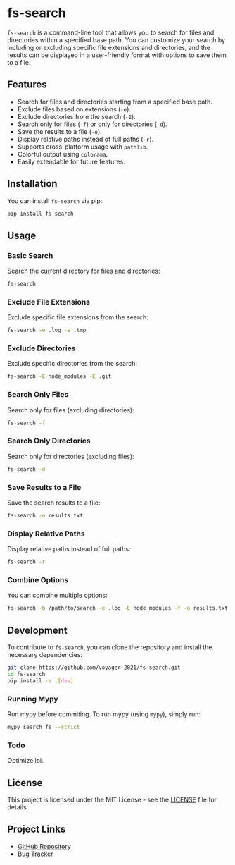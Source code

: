 
# fs-search

`fs-search` is a command-line tool that allows you to search for files and directories within a specified base path. You can customize your search by including or excluding specific file extensions and directories, and the results can be displayed in a user-friendly format with options to save them to a file.

## Features

- Search for files and directories starting from a specified base path.
- Exclude files based on extensions (`-e`).
- Exclude directories from the search (`-E`).
- Search only for files (`-f`) or only for directories (`-d`).
- Save the results to a file (`-o`).
- Display relative paths instead of full paths (`-r`).
- Supports cross-platform usage with `pathlib`.
- Colorful output using `colorama`.
- Easily extendable for future features.

## Installation

You can install `fs-search` via pip:

```bash
pip install fs-search
```

## Usage

### Basic Search

Search the current directory for files and directories:

```bash
fs-search
```

### Exclude File Extensions

Exclude specific file extensions from the search:

```bash
fs-search -e .log -e .tmp
```

### Exclude Directories

Exclude specific directories from the search:

```bash
fs-search -E node_modules -E .git
```

### Search Only Files

Search only for files (excluding directories):

```bash
fs-search -f
```

### Search Only Directories

Search only for directories (excluding files):

```bash
fs-search -d
```

### Save Results to a File

Save the search results to a file:

```bash
fs-search -o results.txt
```

### Display Relative Paths

Display relative paths instead of full paths:

```bash
fs-search -r
```

### Combine Options

You can combine multiple options:

```bash
fs-search -b /path/to/search -e .log -E node_modules -f -o results.txt
```

## Development

To contribute to `fs-search`, you can clone the repository and install the necessary dependencies:

```bash
git clone https://github.com/voyager-2021/fs-search.git
cd fs-search
pip install -e .[dev]
```

### Running Mypy

Run mypy before commiting. To run mypy (using `mypy`), simply run:

```bash
mypy search_fs --strict
```

### Todo
Optimize lol.

## License

This project is licensed under the MIT License - see the [LICENSE](LICENSE) file for details.

## Project Links

- [GitHub Repository](https://github.com/voyager-2021/fs-search)
- [Bug Tracker](https://github.com/voyager-2021/fs-search/issues)
